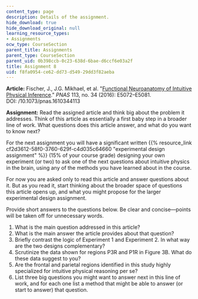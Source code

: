 ```yaml
---
content_type: page
description: Details of the assignment.
hide_download: true
hide_download_original: null
learning_resource_types:
- Assignments
ocw_type: CourseSection
parent_title: Assignments
parent_type: CourseSection
parent_uid: 0b398ccb-0c23-638d-6bae-d6ccf6e03a2f
title: Assignment 8
uid: f8fa0954-ce62-dd73-d549-29dd3f82aeba
---
```


**Article:** Fischer, J., J.G. Mikhael, et al. "[Functional Neuroanatomy of Intuitive Physical Inference](https://doi.org/10.1073/pnas.1610344113 )." _PNAS_ 113, no. 34 (2016): E5072–E5081. DOI: /10.1073/pnas.1610344113

**Assignment:** Read the assigned article and think big about the problem it addresses. Think of this article as essentially a first baby step in a broader line of work. What questions does this article answer, and what do you want to know next?

For the next assignment you will have a significant written {{% resource_link cf2d3612-58f0-3760-629f-c4d035c64660 "experimental design assignment" %}} (15% of your course grade) designing your own experiment (or two) to ask one of the next questions about intuitive physics in the brain, using any of the methods you have learned about in the course.

For now you are asked only to read this article and answer questions about it. But as you read it, start thinking about the broader space of questions this article opens up, and what you might propose for the larger experimental design assignment.

Provide short answers to the questions below. Be clear and concise—points will be taken off for unnecessary words.

1.  What is the main question addressed in this article?
2.  What is the main answer the article provides about that question?
3.  Briefly contrast the logic of Experiment 1 and Experiment 2. In what way are the two designs complementary?
4.  Scrutinize the data shown for regions P3R and P1R in Figure 3B. What do these data suggest to you?
5.  Are the frontal and parietal regions identified in this study highly specialized for intuitive physical reasoning per se?
6.  List three big questions you might want to answer next in this line of work, and for each one list a method that might be able to answer (or start to answer) that question.
